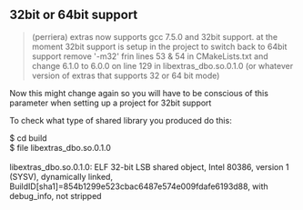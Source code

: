 ## 32bit or 64bit support
> (perriera) extras now supports gcc 7.5.0 and 32bit support.
> at the moment 32bit support is setup in the project
> to switch back to 64bit support
> remove '-m32' frin lines 53 & 54 in CMakeLists.txt 
> and change 6.1.0 to 6.0.0 on line 129 in libextras_dbo.so.0.1.0
> (or whatever version of extras that supports 32 or 64 bit mode)

Now this might change again so you will have to be conscious of this parameter when setting up a project for 32bit support

To check what type of shared library you produced do this:<br/>

$ cd build<br/>
$ file libextras_dbo.so.0.1.0<br/><br/>
libextras_dbo.so.0.1.0: ELF 32-bit LSB shared object, Intel 80386, version 1 (SYSV), dynamically linked, BuildID[sha1]=854b1299e523cbac6487e574e009fdafe6193d88, with debug_info, not stripped




